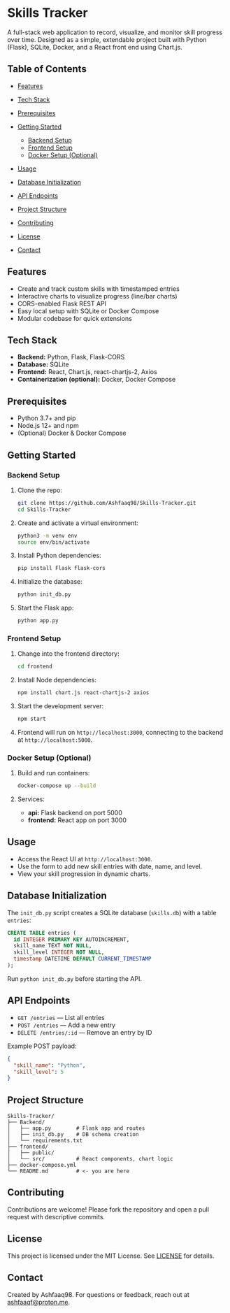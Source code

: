 # Skills Tracker

A full-stack web application to record, visualize, and monitor skill progress over time. Designed as a simple, extendable project built with Python (Flask), SQLite, Docker, and a React front end using Chart.js.

## Table of Contents

* [Features](#features)
* [Tech Stack](#tech-stack)
* [Prerequisites](#prerequisites)
* [Getting Started](#getting-started)

  * [Backend Setup](#backend-setup)
  * [Frontend Setup](#frontend-setup)
  * [Docker Setup (Optional)](#docker-setup-optional)
* [Usage](#usage)
* [Database Initialization](#database-initialization)
* [API Endpoints](#api-endpoints)
* [Project Structure](#project-structure)
* [Contributing](#contributing)
* [License](#license)
* [Contact](#contact)

## Features

* Create and track custom skills with timestamped entries
* Interactive charts to visualize progress (line/bar charts)
* CORS-enabled Flask REST API
* Easy local setup with SQLite or Docker Compose
* Modular codebase for quick extensions

## Tech Stack

* **Backend:** Python, Flask, Flask-CORS
* **Database:** SQLite
* **Frontend:** React, Chart.js, react-chartjs-2, Axios
* **Containerization (optional):** Docker, Docker Compose

## Prerequisites

* Python 3.7+ and pip
* Node.js 12+ and npm
* (Optional) Docker & Docker Compose

## Getting Started

### Backend Setup

1. Clone the repo:

   ```bash
   git clone https://github.com/Ashfaaq98/Skills-Tracker.git
   cd Skills-Tracker
   ```
2. Create and activate a virtual environment:

   ```bash
   python3 -m venv env
   source env/bin/activate
   ```
3. Install Python dependencies:

   ```bash
   pip install Flask flask-cors
   ```
4. Initialize the database:

   ```bash
   python init_db.py
   ```
5. Start the Flask app:

   ```bash
   python app.py
   ```

### Frontend Setup

1. Change into the frontend directory:

   ```bash
   cd frontend
   ```
2. Install Node dependencies:

   ```bash
   npm install chart.js react-chartjs-2 axios
   ```
3. Start the development server:

   ```bash
   npm start
   ```
4. Frontend will run on `http://localhost:3000`, connecting to the backend at `http://localhost:5000`.

### Docker Setup (Optional)

1. Build and run containers:

   ```bash
   docker-compose up --build
   ```
2. Services:

   * **api:** Flask backend on port 5000
   * **frontend:** React app on port 3000

## Usage

* Access the React UI at `http://localhost:3000`.
* Use the form to add new skill entries with date, name, and level.
* View your skill progression in dynamic charts.

## Database Initialization

The `init_db.py` script creates a SQLite database (`skills.db`) with a table `entries`:

```sql
CREATE TABLE entries (
  id INTEGER PRIMARY KEY AUTOINCREMENT,
  skill_name TEXT NOT NULL,
  skill_level INTEGER NOT NULL,
  timestamp DATETIME DEFAULT CURRENT_TIMESTAMP
);
```

Run `python init_db.py` before starting the API.

## API Endpoints

* `GET /entries` — List all entries
* `POST /entries` — Add a new entry
* `DELETE /entries/:id` — Remove an entry by ID

Example POST payload:

```json
{
  "skill_name": "Python",
  "skill_level": 5
}
```

## Project Structure

```
Skills-Tracker/
├── Backend/
│   ├── app.py        # Flask app and routes
│   ├── init_db.py    # DB schema creation
│   └── requirements.txt
├── frontend/
│   ├── public/
│   └── src/          # React components, chart logic
├── docker-compose.yml
└── README.md         # <- you are here
```

## Contributing

Contributions are welcome! Please fork the repository and open a pull request with descriptive commits.

## License

This project is licensed under the MIT License. See [LICENSE](LICENSE) for details.

## Contact

Created by Ashfaaq98. For questions or feedback, reach out at [ashfaaqf@proton.me](mailto:ashfaaqf@proton.me).
